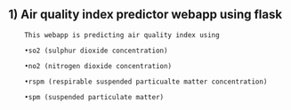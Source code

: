 ## 1) Air quality index predictor webapp using flask

        This webapp is predicting air quality index using 
        
        •so2 (sulphur dioxide concentration)

        •no2 (nitrogen dioxide concentration)

        •rspm (respirable suspended particualte matter concentration)

        •spm (suspended particulate matter)



